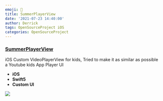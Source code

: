 ```yaml
---
emoji: 🦈
title: SummerPlayerView
date: '2021-07-23 14:40:00'
author: Derrick
tags: OpenSourceProject iOS
categories: OpenSourceProject
---
```


### [SummerPlayerView](https://github.com/superbderrick/SummerPlayerView)

iOS Custom VideoPlayerView for kids, Tried to make it as similar as possible a Youtube kids App Player UI
- **iOS**
- **Swift5**
- **Custom UI**
  
![](/2.gif)

